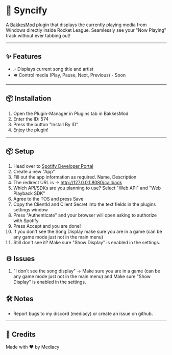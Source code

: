 # 🎵 Syncify

A [BakkesMod](https://bakkesmod.com/) plugin that displays the currently playing media from Windows directly inside Rocket League. Seamlessly see your "Now Playing" track without ever tabbing out!

---

## ✨ Features

- 🎶 Displays current song title and artist
- ⏯️ Control media (Play, Pause, Next, Previous) - Soon

---

## 📦 Installation

1. Open the Plugin-Manager in Plugins tab in BakkesMod
2. Enter the ID: 574
3. Press the button "Install By ID"
4. Enjoy the plugin!

---

## 📦 Setup

1. Head over to [Spotify Developer Portal](https://developer.spotify.com/dashboard)
2. Create a new "App"
3. Fill out the app information as required. Name, Description
4. The redirect URL is -> http://127.0.0.1:8080/callback
5. Which API/SDKs are you planning to use? Select "Web API" and "Web Playback SDK"
6. Agree to the TOS and press Save
7. Copy the ClientId and Client Secret into the text fields in the plugins settings window
8. Press "Authenticate" and your browser will open asking to authorize with Spotify.
9. Press Accept and you are done!
10. If you don't see the Song Display make sure you are in a game (can be any game mode just not in the main menu)
11. Still don't see it? Make sure "Show Display" is enabled in the settings.

## ⚙ Issues
1. "I don't see the song display" -> Make sure you are in a game (can be any game mode just not in the main menu) and Make sure "Show Display" is enabled in the settings.

## 🛠️ Notes

- Report bugs to my discord (mediacy) or create an issue on github.

---

## 🔗 Credits

Made with ❤️ by Mediacy

